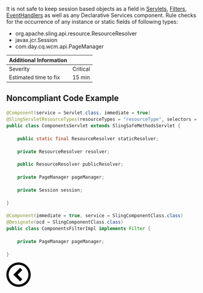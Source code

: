 <p>
    It is not safe to keep session based objects as a field in <a href="https://sling.apache.org/apidocs/sling11/index.html">Servlets</a>,
    <a href="https://sling.apache.org/apidocs/sling11/index.html">Filters</a>, <a href="https://sling.apache.org/documentation/bundles/apache-sling-eventing-and-job-handling.html">EventHandlers</a>
    as well as any Declarative Services component.
    Rule checks for the occurrence of any instance or static fields of following types:
    <ul>
        <li>org.apache.sling.api.resource.ResourceResolver</li>
        <li>javax.jcr.Session</li>
        <li>com.day.cq.wcm.api.PageManager</li>
    </ul>
</p>

| Additional Information |          |
|------------------------|----------|
| Severity               | Critical | 
| Estimated time to fix  | 15 min   |


<h2>Noncompliant Code Example</h2>

```java
@Component(service = Servlet.class, immediate = true)
@SlingServletResourceTypes(resourceTypes = "resourceType", selectors = "selector")
public class ComponentsServlet extends SlingSafeMethodsServlet {

    public static final ResourceResolver staticResolver;

    private ResourceResolver resolver;

    public ResourceResolver publicResolver;

    private PageManager pageManager;

    private Session session;
    
}

@Component(immediate = true, service = SlingComponentClass.class)
@Designate(ocd = SlingComponentClass.class)
public class ComponentsFilterImpl implements Filter {

    private PageManager pageManager;
    
}
```

[![Back to overview](back.svg)](../../README.md)